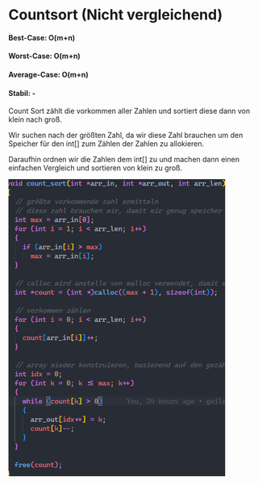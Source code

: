 # Countsort (Nicht vergleichend)

#### Best-Case: O(m+n)

#### Worst-Case: O(m+n)

#### Average-Case: O(m+n)

#### Stabil: -

Count Sort zählt die vorkommen aller Zahlen und sortiert diese dann von klein nach groß.

Wir suchen nach der größten Zahl, da wir diese Zahl brauchen um den Speicher für den int[] zum Zählen der Zahlen zu allokieren.

Daraufhin ordnen wir die Zahlen dem int[] zu und machen dann einen einfachen Vergleich und sortieren von klein zu groß.

![alt text](imgs/countsort.png)
